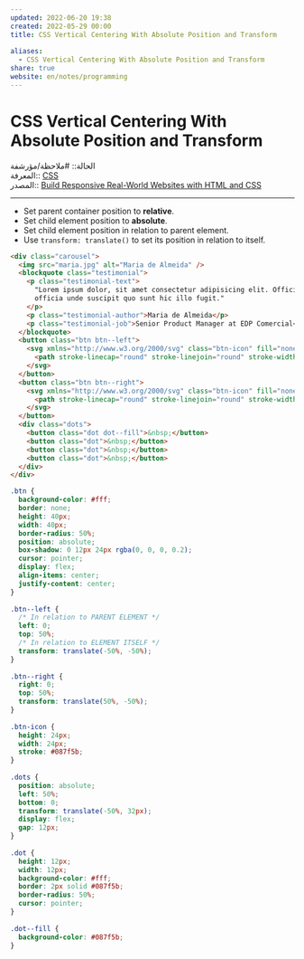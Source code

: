 ```yaml
---  
updated: 2022-06-20 19:38  
created: 2022-05-29 00:00  
title: CSS Vertical Centering With Absolute Position and Transform  
  
aliases:  
  - CSS Vertical Centering With Absolute Position and Transform  
share: true  
website: en/notes/programming  
---  
```

  
# CSS Vertical Centering With Absolute Position and Transform  
  
الحالة:: #ملاحظة/مؤرشفة  
المعرفة:: [CSS](CSS)  
المصدر:: [Build Responsive Real-World Websites with HTML and CSS](Build%20Responsive%20Real-World%20Websites%20with%20HTML%20and%20CSS)  
  
---  
  
- Set parent container position to **relative**.  
- Set child element position to **absolute**.  
- Set child element position in relation to parent element.  
- Use `transform: translate()` to set its position in relation to itself.  
  
```html  
<div class="carousel">  
  <img src="maria.jpg" alt="Maria de Almeida" />  
  <blockquote class="testimonial">  
    <p class="testimonial-text">  
      "Lorem ipsum dolor, sit amet consectetur adipisicing elit. Officia nesciunt aliquid ex atque quibusdam. Rerum  
      officia unde suscipit quo sunt hic illo fugit."  
    </p>  
    <p class="testimonial-author">Maria de Almeida</p>  
    <p class="testimonial-job">Senior Product Manager at EDP Comercial</p>  
  </blockquote>  
  <button class="btn btn--left">  
    <svg xmlns="http://www.w3.org/2000/svg" class="btn-icon" fill="none" viewBox="0 0 24 24" stroke="currentColor">  
      <path stroke-linecap="round" stroke-linejoin="round" stroke-width="2" d="M15 19l-7-7 7-7" />  
    </svg>  
  </button>  
  <button class="btn btn--right">  
    <svg xmlns="http://www.w3.org/2000/svg" class="btn-icon" fill="none" viewBox="0 0 24 24" stroke="currentColor">  
      <path stroke-linecap="round" stroke-linejoin="round" stroke-width="2" d="M9 5l7 7-7 7" />  
    </svg>  
  </button>  
  <div class="dots">  
    <button class="dot dot--fill">&nbsp;</button>  
    <button class="dot">&nbsp;</button>  
    <button class="dot">&nbsp;</button>  
    <button class="dot">&nbsp;</button>  
  </div>  
</div>  
```  
  
```css  
.btn {  
  background-color: #fff;  
  border: none;  
  height: 40px;  
  width: 40px;  
  border-radius: 50%;  
  position: absolute;  
  box-shadow: 0 12px 24px rgba(0, 0, 0, 0.2);  
  cursor: pointer;  
  display: flex;  
  align-items: center;  
  justify-content: center;  
}  
  
.btn--left {  
  /* In relation to PARENT ELEMENT */  
  left: 0;  
  top: 50%;  
  /* In relation to ELEMENT ITSELF */  
  transform: translate(-50%, -50%);  
}  
  
.btn--right {  
  right: 0;  
  top: 50%;  
  transform: translate(50%, -50%);  
}  
  
.btn-icon {  
  height: 24px;  
  width: 24px;  
  stroke: #087f5b;  
}  
  
.dots {  
  position: absolute;  
  left: 50%;  
  bottom: 0;  
  transform: translate(-50%, 32px);  
  display: flex;  
  gap: 12px;  
}  
  
.dot {  
  height: 12px;  
  width: 12px;  
  background-color: #fff;  
  border: 2px solid #087f5b;  
  border-radius: 50%;  
  cursor: pointer;  
}  
  
.dot--fill {  
  background-color: #087f5b;  
}  
```  
